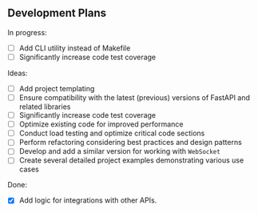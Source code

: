 ## Development Plans

In progress:

-   [ ] Add CLI utility instead of Makefile
-   [ ] Significantly increase code test coverage

Ideas:

-   [ ] Add project templating
-   [ ] Ensure compatibility with the latest (previous) versions of FastAPI and related libraries
-   [ ] Significantly increase code test coverage
-   [ ] Optimize existing code for improved performance
-   [ ] Conduct load testing and optimize critical code sections
-   [ ] Perform refactoring considering best practices and design patterns
-   [ ] Develop and add a similar version for working with `WebSocket`
-   [ ] Create several detailed project examples demonstrating various use cases

Done:

-   [x] Add logic for integrations with other APIs.
